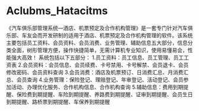 # Aclubms_Hatacitms
 《汽车俱乐部管理系统—酒店、机票预定及合作机构管理》是一套专门针对汽车俱乐部、车友会而开发研制的适用于酒店、机票预定及合作机构管理的软件。该系统主要包括员工资料、会员资料、会员消费、业务管理、辅助信息五大部分，信息分类全面，树形管理方便，操作快捷简单，无需计算机专业知识，使用易懂易会，性能强大高效！  系统包括以下五部分：  1.员工资料：员工信息、员工管理、员工工资表  2.会员资料：会员信息、会员续费、卡号禁用、卡号解禁、会员退卡、会员修改密码、会员资料查询  3.会员消费：酒店及机票预订、日消费汇总、月消费汇总、会员查询  4.业务管理：保险登记、理赔登记、年审登记、活动登记、会员参加活动、办理优化服务、合作机构信息、合作机构查询  5.辅助信息：费用到期提醒、保险费到期提醒、车险到期提醒、养路费到期提醒、证审到期提醒、会员生日到期提醒、路桥票到期提醒、车保养到期提醒
